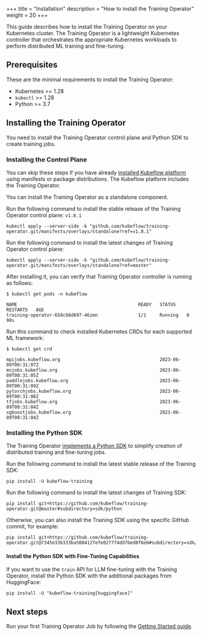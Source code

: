 +++
title = "Installation"
description = "How to install the Training Operator"
weight = 20
+++

This guide describes how to install the Training Operator on your Kubernetes cluster.
The Training Operator is a lightweight Kubernetes controller that orchestrates the
appropriate Kubernetes workloads to perform distributed ML training and fine-tuning.

## Prerequisites

These are the minimal requirements to install the Training Operator:

- Kubernetes >= 1.28
- `kubectl` >= 1.28
- Python >= 3.7

## Installing the Training Operator

You need to install the Training Operator control plane and Python SDK to create training jobs.

### Installing the Control Plane

You can skip these steps if you have already
[installed Kubeflow platform](https://www.kubeflow.org/docs/started/installing-kubeflow/)
using manifests or package distributions. The Kubeflow platform includes the Training Operator.

You can install the Training Operator as a standalone component.

Run the following command to install the stable release of the Training Operator control plane: `v1.8.1`

```shell
kubectl apply --server-side -k "github.com/kubeflow/training-operator.git/manifests/overlays/standalone?ref=v1.8.1"
```

Run the following command to install the latest changes of Training Operator control plane:

```shell
kubectl apply --server-side -k "github.com/kubeflow/training-operator.git/manifests/overlays/standalone?ref=master"
```

After installing it, you can verify that Training Operator controller is running as follows:

```shell
$ kubectl get pods -n kubeflow

NAME                                             READY   STATUS    RESTARTS   AGE
training-operator-658c68d697-46zmn               1/1     Running   0          90s
```

Run this command to check installed Kubernetes CRDs for each supported ML framework:

```shell
$ kubectl get crd

mpijobs.kubeflow.org                                     2023-06-09T00:31:07Z
mxjobs.kubeflow.org                                      2023-06-09T00:31:05Z
paddlejobs.kubeflow.org                                  2023-06-09T00:31:09Z
pytorchjobs.kubeflow.org                                 2023-06-09T00:31:06Z
tfjobs.kubeflow.org                                      2023-06-09T00:31:04Z
xgboostjobs.kubeflow.org                                 2023-06-09T00:31:04Z
```

### Installing the Python SDK

The Training Operator [implements a Python SDK](https://pypi.org/project/kubeflow-training/)
to simplify creation of distributed training and fine-tuning jobs.

Run the following command to install the latest stable release of the Training SDK:

```shell
pip install -U kubeflow-training
```

Run the following command to install the latest changes of Training SDK:

```shell
pip install git+https://github.com/kubeflow/training-operator.git@master#subdirectory=sdk/python
```

Otherwise, you can also install the Training SDK using the specific GitHub commit, for example:

```shell
pip install git+https://github.com/kubeflow/training-operator.git@7345e33b333ba5084127efe027774dd7bed8f6e6#subdirectory=sdk/python
```

#### Install the Python SDK with Fine-Tuning Capabilities

If you want to use the `train` API for LLM fine-tuning with the Training Operator, install the Python SDK
with the additional packages from HuggingFace:

```shell
pip install -U "kubeflow-training[huggingface]"
```

## Next steps

Run your first Training Operator Job by following the [Getting Started guide](/docs/components/trainer/legacy-v1/getting-started/).
